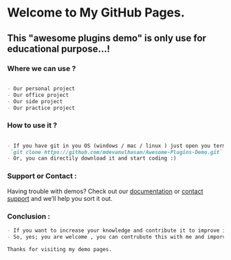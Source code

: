 # Welcome to My GitHub Pages.

## This "awesome plugins demo" is only use for educational purpose...!

### Where we can use ?

```markdown

- Our personal project
- Our office project
- Our side project
- Our practice project

```
### How to use it ?

```markdown

- If you have git in you OS (windows / mac / linux ) just open you terminal(mac/linux) or cmd(windows) and type
 `git clone https://github.com/mdevanulhasan/Awesome-Plugins-Demo.git`
- Or, you can directily download it and start coding :)

```
### Support or Contact :

Having trouble with demos? Check out our [documentation](https://mdevanulhasan.blogspot.com) or [contact support](https:/mdevanulhasan@gmail.com) and we’ll help you sort it out.

### Conclusion :

```markdown
- If you want to increase your knowledge and contribute it to improve it more.
- So, yes; you are welcome , you can contrubute this with me and imporve this demos.
```

``` Thanks for visiting my demo pages. ```
